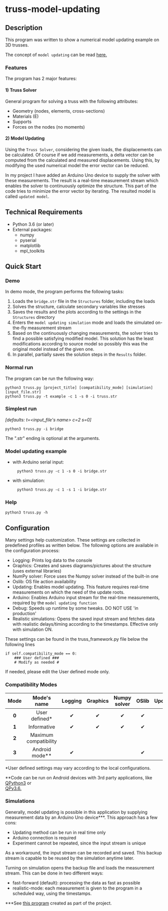 # truss-model-updating

## Description

This program was written to show a numerical model updating example on 3D trusses. 

The concept of `model updating` can be read
[here.](https://upcommons.upc.edu/bitstream/handle/2099.1/20685/Tesina_RoserMarre.pdf)

### Features

The program has 2 major features:

#### 1) Truss Solver

General program for solving a truss with the following attributes:

* Geometry (nodes, elements, cross-sections)
* Materials (E)
* Supports
* Forces on the nodes (no moments)

#### 2) Model Updating

Using the `Truss Solver`, considering the given loads, the displacements can be calculated. Of course
if we add measurements, a delta vector can be computed from the calculated and measured displacements.
Using this, by modifying the used numerical model the error vector can be reduced. 

In my project I have added an Arduino Uno device to supply the solver with these measurements.
The result is a real-time measurement stream which enables the solver to continuously optimize the structure.
This part of the code tries to minimize the error vector by iterating. The resulted model is called `updated model`.  

## Technical Requirements

* Python 3.6 (or later)
* External packages:
    * numpy
    * pyserial
    * matplotlib
    * mpl_toolkits

## Quick Start

### Demo

In demo mode, the program performs the following tasks:

1. Loads the `bridge.str` file in the `Structures` folder, including the loads
1. Solves the structure, calculate secondary variables like stresses
1. Saves the results and the plots according to the settings in the `Structures` directory
1. Enters the `model updating simulation` mode and loads the simulated on-the-fly measurement stream
1. Based on the continuously changing measurements, the solver tries to find a possible satisfying modified model.
This solution has the least modifications according to source model
so possibly this was the original model instead of the given one. 
1. In parallel, partially saves the solution steps in the `Results` folder.

### Normal run

The program can be run the following way:

    python3 truss.py [project_title] [compatibility_mode] [simulation] [input_file.str]
    python3 truss.py -t example -c 1 -s 0 -i truss.str  

### Simplest run

*[defaults: t=<input_file's name> c=2 s=0]*

    python3 truss.py -i bridge
    
The ".str" ending is optional at the arguments.
    
### Model updating example

* with Arduino serial input:

        python3 truss.py -c 1 -s 0 -i bridge.str

* with simulation:

        python3 truss.py -c 1 -s 1 -i bridge.str
        
### Help

    python3 truss.py -h

## Configuration

Many settings help customization. These settings are collected in predefined profiles as written below.
The following options are available in the configuration process:

* Logging: Prints log data to the console
* Graphics: Creates and saves diagrams/pictures about the structure (uses external libraries)
* NumPy solver: Force uses the Numpy solver instead of the built-in one
* Oslib: OS file action availability
* Updating: Enables model updating. This feature requires real-time measurements on which the need of the update roots.
* Arduino: Enables Arduino input stream for the real-time measurements, required by the `model updating function`
* Debug: Speeds up runtime by some tweaks. DO NOT USE 'in production'
* Realistic simulations: Opens the saved input stream and fetches data with realistic delays/timing according to the timestamps. Effective only with simulation ON.

These settings can be found in the truss_framework.py file below the following lines 

    if self.compatibility_mode == 0:
        ### User defined ###
        # Modify as needed #

If needed, please edit the User defined mode only.

### Compatibility Modes

Mode | Mode's name | Logging | Graphics | Numpy solver | OSlib | Updating | Arduino | Debug | Realistic simulation
:-------: | :---------: | :-----: | :------: | :------: |:------:| :------: | :------: | :------: | :------:
**0** | User defined* | ✔ | ✔ | ✔ | ✔ |   |   | ✔ |   
**1** | Informative | ✔ | ✔ | ✔ | ✔ | ✔ | ✔ |   | ✔ 
**2** | Maximum compatibility |  |  |  |  |  |  |  | ✔
**3** | Android mode** | ✔ |  |  | ✔ | ✔ |  |  | ✔  

*User defined settings may vary according to the local configurations.

**Code can be run on Android devices with 3rd party applications, like [QPython3](https://play.google.com/store/apps/details?id=org.qpython.qpy3) or [	
QPy3.6.](https://play.google.com/store/apps/details?id=org.qpython.qpy36)

### Simulations

Generally, model updating is possible in this application by supplying measurement data 
by an Arduino Uno device***.
This approach has a few cons:

* Updating method can be run in real time only
* Arduino connection is required
* Experiment cannot be repeated, since the input stream is unique

As a workaround, the input stream can be recorded and saved. This backup stream is capable to be
reused by the simulation anytime later.

Turning on simulation opens the backup file and loads the measurement stream. This can be done in two different ways:
* fast-forward (default): processing the data as fast as possible
* realistic-mode: each measurement is given to the program in a scheduled way, using the timestamps. 
 
 ***See [this program](https://github.com/szedlakmate/arduino-ultrasound-distance-measurement) created as part of the project.
 